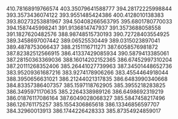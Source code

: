 410.78168919766574
403.35079641588777
394.28172225998844
393.3573436074122
393.9551485424386
400.4128010138383
393.80273253881967
394.50408266563795
395.6801780770033
394.1587445998241
391.9136814747937
391.3573688058558
391.1827620482576
388.98748515730193
390.72728403554925
389.3458697007442
389.06525530449
389.0315023897041
389.4878753066437
388.2151116711271
387.6058576981872
387.82382512566915
386.41337429085934
390.5879413385061
387.28150363369036
388.16014202152365
386.67452997310204
387.20111268352406
385.26441027739963
387.34501448652736
383.95209361687216
383.9274178906266
383.4554464918044
388.3950656631021
386.21244021317835
386.6483990340668
384.83357386407357
385.1597118762905
385.3955218283825
386.3495971170635
385.2264338989126
386.6498692319219
386.01876117086164
387.6049028068327
385.5847458217496
386.126761175257
385.1554306865618
386.13346856597707
384.32960013913
386.1744226428333
385.87354924859017